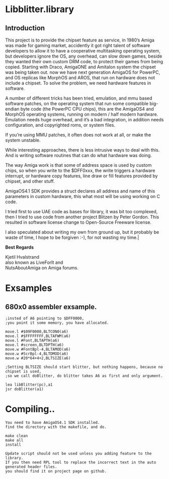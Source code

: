 # Libblitter.library

## Introduction

This project is to provide the chipset feature as service, in 1980’s Amiga was made for gaming market, accidently it got right talent of software developers to allow it to have a cooperative multitasking operating system, but developers ignore the OS, any overhead, can slow down games, beside they wanted their own custom DRM code, to protect their games from being copied. Starting with Draco, AmigaONE and Amitalon system the chipset was being taken out. now we have next generation AmigaOS for PowerPC, and OS replicas like MorphOS and AROS, that run on hardware does not include a chipset. To solve the problem, we need hardware features in software.

A number of different tricks has been tried, emulation, and mmu based software patches, on the operating system that run some compatible big-endian byte code (the PowerPC CPU chips), this are the AmigaOS4 and MorphOS operating systems, running on modern / half modern hardware.
Emulation needs huge overhead, and it’s a bad integration, in addition needs configuration, and copyrighted roms, or system files. 

If you’re using MMU patches, it often does not work at all, or make the system unstable. 

While interesting approaches, there is less intrusive ways to deal with this. And is writing software routines that can do what hardware was doing.

The way Amiga work is that some of address space is used by custom chips, so when you write to the $DFF0xxx, the write triggers a hardware interrupt, or hardware copy features, line draw or fill features provided by chipset, and other stuff.

AmigaOS4.1 SDK provides a struct declares all address and name of this parameters in custom hardware, this what most will be using working on C code.

I tried first to use UAE code as bases for library, it was bit too complexed, then I tried to use code from another project Blitzen by Peter Gordon. This resulted in software license change to Open-Source Freeware license.

I also speculated about writing my own from ground up, but it probably be waste of time, I hope to be forgiven :-), for not wasting my time.|

**Best Regards**

Kjetil Hvalstrand  
also known as LiveForIt and  
NutsAboutAmiga on Amiga forums.

# Exsamples

## 680x0 assembler exsample.

    ;insted of A6 pointing to $DFF0000, 
    ;you point it some memory, you have allocated.
    
    move.l #$09F0000,BLTCON0(a6)
    move.l #$FFFFFFFF,BLTAFWM(a6)
    move.l #Font,BLTAPTH(a6)
    move.l #screen,BLTDPTH(a6)
    move.w #FontBpl-4,BLTAMOD(a6)
    move.w #ScrBpl-4,BLTDMOD(a6)
    move.w #20*64+4+2,BLTSIZE(a6)
    
    ;Setting BLTSIZE should start blitter, but nothing happens, because no chipset is used,
    ;so we call doBlitter, do blitter takes A6 as first and only argument.
      
    lea libBlitter(pc),a1
    jsr doBlitter(a1)


# Compiling..

    You need to have AmigaOS4.1 SDK installed.
    find the directory with the makefile, and do.

    make clean
    make all
    install
    
    Update script should not be used unless you adding feature to the library.
    If you then need RPL tool to replace the incorrect text in the auto generated header files.
    you should find it on project page on github.

